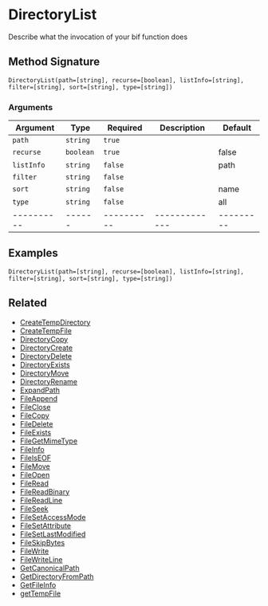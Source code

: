 # DirectoryList

Describe what the invocation of your bif function does

## Method Signature

```
DirectoryList(path=[string], recurse=[boolean], listInfo=[string], filter=[string], sort=[string], type=[string])
```

### Arguments

| Argument   | Type      | Required   | Description   | Default   |
| ---------- | --------- | ---------- | ------------- | --------- |
| `path`     | `string`  | `true`     |               |           |
| `recurse`  | `boolean` | `true`     |               | false     |
| `listInfo` | `string`  | `false`    |               | path      |
| `filter`   | `string`  | `false`    |               |           |
| `sort`     | `string`  | `false`    |               | name      |
| `type`     | `string`  | `false`    |               | all       |
| ---------- | ------    | ---------- | ------------- | --------- |

## Examples

```
DirectoryList(path=[string], recurse=[boolean], listInfo=[string], filter=[string], sort=[string], type=[string])
```

## Related

* [CreateTempDirectory](createtempdirectory.md)
* [CreateTempFile](createtempfile.md)
* [DirectoryCopy](directorycopy.md)
* [DirectoryCreate](directorycreate.md)
* [DirectoryDelete](directorydelete.md)
* [DirectoryExists](directoryexists.md)
* [DirectoryMove](directorymove.md)
* [DirectoryRename](directoryrename.md)
* [ExpandPath](expandpath.md)
* [FileAppend](fileappend.md)
* [FileClose](fileclose.md)
* [FileCopy](filecopy.md)
* [FileDelete](filedelete.md)
* [FileExists](fileexists.md)
* [FileGetMimeType](filegetmimetype.md)
* [FileInfo](fileinfo.md)
* [FileIsEOF](fileiseof.md)
* [FileMove](filemove.md)
* [FileOpen](fileopen.md)
* [FileRead](fileread.md)
* [FileReadBinary](filereadbinary.md)
* [FileReadLine](filereadline.md)
* [FileSeek](fileseek.md)
* [FileSetAccessMode](filesetaccessmode.md)
* [FileSetAttribute](filesetattribute.md)
* [FileSetLastModified](filesetlastmodified.md)
* [FileSkipBytes](fileskipbytes.md)
* [FileWrite](filewrite.md)
* [FileWriteLine](filewriteline.md)
* [GetCanonicalPath](getcanonicalpath.md)
* [GetDirectoryFromPath](getdirectoryfrompath.md)
* [GetFileInfo](getfileinfo.md)
* [getTempFile](gettempfile.md)
